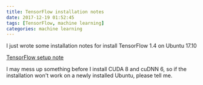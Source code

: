 ```yaml
---
title: TensorFlow installation notes
date: 2017-12-19 01:52:45
tags: [TensorFlow, machine learning]
categories: machine learning
---
```


I just wrote some installation notes for install TensorFlow 1.4 on Ubuntu 17.10

[TensorFlow setup note](https://github.com/team6612/machine-learning-study/tree/master/tensorflow-setup-note)

I may mess up something before I install CUDA 8 and cuDNN 6, so if the installation won't work on a newly installed Ubuntu, please tell me.
